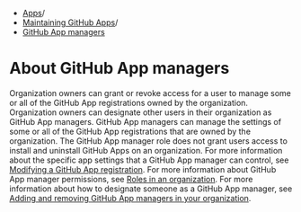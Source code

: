   * [Apps](https://docs.github.com/en/apps "Apps")/
  * [Maintaining GitHub Apps](https://docs.github.com/en/apps/maintaining-github-apps "Maintaining GitHub Apps")/
  * [GitHub App managers](https://docs.github.com/en/apps/maintaining-github-apps/about-github-app-managers "GitHub App managers")


# About GitHub App managers
Organization owners can grant or revoke access for a user to manage some or all of the GitHub App registrations owned by the organization.
Organization owners can designate other users in their organization as GitHub App managers. GitHub App managers can manage the settings of some or all of the GitHub App registrations that are owned by the organization. The GitHub App manager role does not grant users access to install and uninstall GitHub Apps on an organization. For more information about the specific app settings that a GitHub App manager can control, see [Modifying a GitHub App registration](https://docs.github.com/en/apps/maintaining-github-apps/modifying-a-github-app).
For more information about GitHub App manager permissions, see [Roles in an organization](https://docs.github.com/en/organizations/managing-peoples-access-to-your-organization-with-roles/roles-in-an-organization#github-app-managers). For more information about how to designate someone as a GitHub App manager, see [Adding and removing GitHub App managers in your organization](https://docs.github.com/en/organizations/managing-programmatic-access-to-your-organization/adding-and-removing-github-app-managers-in-your-organization).
